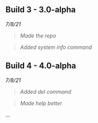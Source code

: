 ## Build 3 - 3.0-alpha
*7/8/21*

> *Made the repo*

> *Added system info command*

## Build 4 - 4.0-alpha
*7/8/21*

> *Added del command*

> *Made help better*

...
